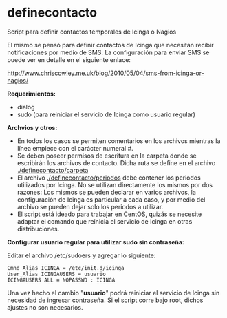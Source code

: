 definecontacto
==============

Script para definir contactos temporales de Icinga o Nagios

El mismo se pensó para definir contactos de Icinga que necesitan recibir notificaciones por medio de SMS.
La configuración para enviar SMS se puede ver en detalle en el siguiente enlace:

http://www.chriscowley.me.uk/blog/2010/05/04/sms-from-icinga-or-nagios/

**Requerimientos:**

* dialog
* sudo (para reiniciar el servicio de Icinga como usuario regular)

**Archvios y otros:**

* En todos los casos se permiten comentarios en los archivos mientras la línea empiece con el carácter numeral #.
* Se deben poseer permisos de escritura en la carpeta donde se escribirán los archivos de contacto.
Dicha ruta se define en el archivo [./definecontacto/carpeta](definecontacto/carpeta)
* El archivo [./definecontacto/periodos](definecontacto/periodos) debe contener los periodos utilizados por Icinga.
No se utilizan directamente los mismos por dos razones: Los mismos se pueden declarar en varios archivos, la configuración de Icinga es particular a cada caso, y por medio del archivo se pueden dejar solo los periodos a utilizar.
* El script está ideado para trabajar en CentOS, quizás se necesite adaptar el comando que reinicia el servicio de Icinga en otras distribuciones.

**Configurar usuario regular para utilizar sudo sin contraseña:**

Editar el archivo /etc/sudoers y agregar lo siguiente:

```
Cmnd_Alias ICINGA = /etc/init.d/icinga
User_Alias ICINGAUSERS = usuario
ICINGAUSERS ALL = NOPASSWD : ICINGA
```
Una vez hecho el cambio "**usuario**" podrá reiniciar el servicio de Icinga sin necesidad de ingresar contraseña. Si el script corre bajo root, dichos ajustes no son necesarios.
